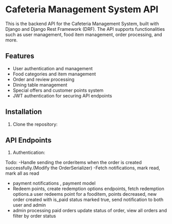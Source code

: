 # Cafeteria Management System API

This is the backend API for the Cafeteria Management System, built with Django and Django Rest Framework (DRF). The API supports functionalities such as user management, food item management, order processing, and more.

## Features

- User authentication and management
- Food categories and item management
- Order and review processing
- Dining table management
- Special offers and customer points system
- JWT authentication for securing API endpoints

## Installation

1. Clone the repository:


## API Endpoints

1. Authentication: 


Todo:
-Handle sending the orderitems when the order is created successfully.(Modify the OrderSerializer)
-Fetch notifications, mark read, mark all as read
- payment notifications , payment model
- Redeem points, create redemption options endpoints, fetch redemption options.a user redeems point for a fooditem, points decreased, new order created with is_paid status marked true, send notification to both user and admin
- admin processing paid orders update status of order, view all orders and filter by order status